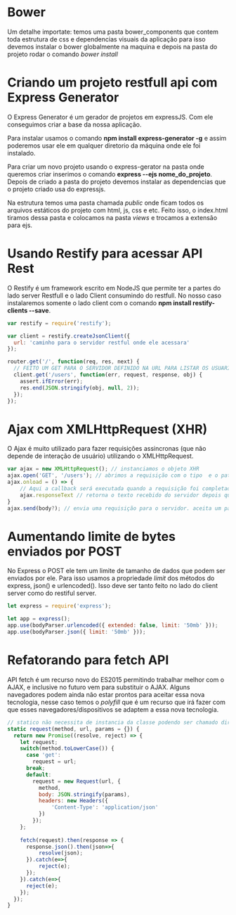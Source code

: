 # Bower

Um detalhe importate: temos uma pasta bower_components que contem toda estrutura de css e dependencias visuais da aplicação para isso devemos instalar o bower globalmente na maquina e depois na pasta do projeto rodar o comando *bower install*

# Criando um projeto restfull api com Express Generator

O Express Generator é um gerador de projetos em expressJS. Com ele conseguimos criar a base da nossa aplicação. 

Para instalar usamos o comando **npm install express-generator -g** e assim poderemos usar ele em qualquer diretorio da máquina onde ele foi instalado.

Para criar um novo projeto usando o express-gerator na pasta onde queremos criar inserimos o comando **express --ejs nome_do_projeto**. Depois de criado a pasta do projeto devemos instalar as dependencias que o projeto criado usa do expressjs.

Na estrutura temos uma pasta chamada *public* onde ficam todos os arquivos estáticos do projeto com  html, js, css e etc. Feito isso, o index.html tiramos dessa pasta e colocamos na pasta *views* e trocamos a extensão para ejs.

# Usando Restify para acessar API Rest

O Restify é um framework escrito em NodeJS que permite ter a partes do lado server Restfull e o lado Client consumindo do restfull. No nosso caso instalaremos somente o lado client com o comando **npm install restify-clients --save**.

```js
var restify = require('restify');

var client = restify.createJsonClient({
  url: 'caminho para o servidor restful onde ele acessara'
});

router.get('/', function(req, res, next) {
  // FEITO UM GET PARA O SERVIDOR DEFINIDO NA URL PARA LISTAR OS USUARIOS DO BANCO DE DADOS  
  client.get('/users', function(err, request, response, obj) {
    assert.ifError(err);
    res.end(JSON.stringify(obj, null, 2));
  });
});
```

# Ajax com XMLHttpRequest (XHR)

O Ajax é muito utilizado para fazer requisições assincronas (que não depende de interação de usuário) utilizando o XMLHttpRequest.

```js
var ajax = new XMLHttpRequest(); // instanciamos o objeto XHR
ajax.open('GET', '/users'); // abrimos a requisição com o tipo  e o path do serviço
ajax.onload = () => {
    // Aqui a callback será executada quando a requisição foi completada com sucesso
    ajax.responseText // retorna o texto recebido do servidor depois que a requisição foi enviada
}
ajax.send(body?); // envia uma requisição para o servidor. aceita um parametro body que não é obrigatório (nesse caso vai como null) ou envia o corpo da requisição (geralmente usados em PUT)
```

# Aumentando limite de bytes enviados por POST

No Express o POST ele tem um limite de tamanho de dados que podem ser enviados por ele. Para isso usamos a propriedade *limit* dos métodos do express, json() e urlencoded(). Isso deve ser tanto feito no lado do client server como do restiful server.

```js
let express = require('express');

let app = express();
app.use(bodyParser.urlencoded({ extended: false, limit: '50mb' }));
app.use(bodyParser.json({ limit: '50mb' }));
```

# Refatorando para fetch API

API fetch é um recurso novo do ES2015 permitindo trabalhar melhor com o AJAX, e inclusive no futuro vem para substituir o AJAX. Alguns navegadores podem ainda não estar prontos para aceitar essa nova tecnologia, nesse caso temos o *polyfill* que é um recurso que irá fazer com que esses navegadores/dispositivos se adaptem a essa nova tecnologia.

```js
// statico não necessita de instancia da classe podendo ser chamado diretamente
static request(method, url, params = {}) {
  return new Promise((resolve, reject) => {
    let request;
    switch(method.toLowerCase()) {
      case 'get':
        request = url;
      break;
      default:
        request = new Request(url, {
          method,
          body: JSON.stringify(params),
          headers: new Headers({
              'Content-Type': 'application/json'
          })
        });
    };
    
    fetch(request).then(response => {
      response.json().then(json=>{
          resolve(json);
      }).catch(e=>{
          reject(e);
      });
    }).catch(e=>{
      reject(e);
    });
  }); 
} 
```

